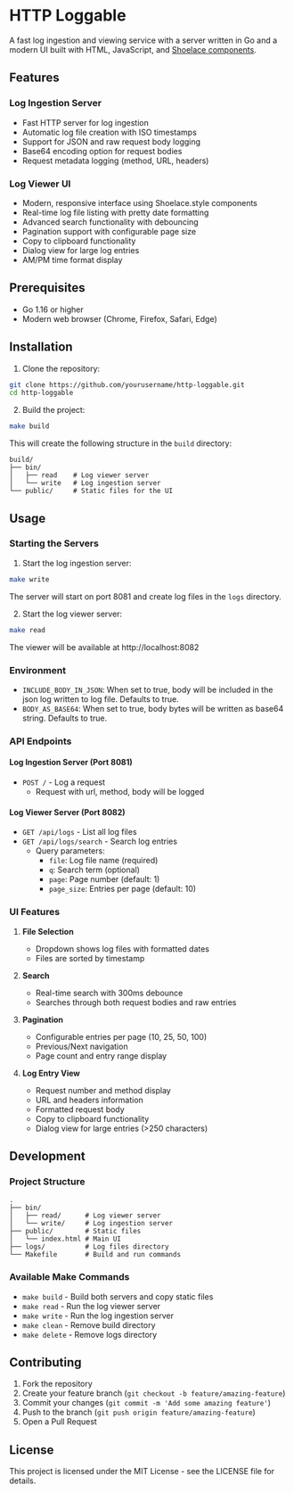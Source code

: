# HTTP Loggable

A fast log ingestion and viewing service with a server written in Go and a modern UI built with HTML, JavaScript, and [Shoelace components](https://shoelace.style).

## Features

### Log Ingestion Server
- Fast HTTP server for log ingestion
- Automatic log file creation with ISO timestamps
- Support for JSON and raw request body logging
- Base64 encoding option for request bodies
- Request metadata logging (method, URL, headers)

### Log Viewer UI
- Modern, responsive interface using Shoelace.style components
- Real-time log file listing with pretty date formatting
- Advanced search functionality with debouncing
- Pagination support with configurable page size
- Copy to clipboard functionality
- Dialog view for large log entries
- AM/PM time format display

## Prerequisites

- Go 1.16 or higher
- Modern web browser (Chrome, Firefox, Safari, Edge)

## Installation

1. Clone the repository:
```bash
git clone https://github.com/yourusername/http-loggable.git
cd http-loggable
```

2. Build the project:
```bash
make build
```

This will create the following structure in the `build` directory:
```
build/
├── bin/
│   ├── read    # Log viewer server
│   └── write   # Log ingestion server
└── public/     # Static files for the UI
```

## Usage

### Starting the Servers

1. Start the log ingestion server:
```bash
make write
```
The server will start on port 8081 and create log files in the `logs` directory.

2. Start the log viewer server:
```bash
make read
```
The viewer will be available at http://localhost:8082

### Environment

- `INCLUDE_BODY_IN_JSON`: When set to true, body will be included in the json log written to log file. Defaults to true.
- `BODY_AS_BASE64`: When set to true, body bytes will be written as base64 string. Defaults to true.

### API Endpoints

#### Log Ingestion Server (Port 8081)
- `POST /` - Log a request
  - Request with url, method, body will be logged

#### Log Viewer Server (Port 8082)
- `GET /api/logs` - List all log files
- `GET /api/logs/search` - Search log entries
  - Query parameters:
    - `file`: Log file name (required)
    - `q`: Search term (optional)
    - `page`: Page number (default: 1)
    - `page_size`: Entries per page (default: 10)

### UI Features

1. **File Selection**
   - Dropdown shows log files with formatted dates
   - Files are sorted by timestamp

2. **Search**
   - Real-time search with 300ms debounce
   - Searches through both request bodies and raw entries

3. **Pagination**
   - Configurable entries per page (10, 25, 50, 100)
   - Previous/Next navigation
   - Page count and entry range display

4. **Log Entry View**
   - Request number and method display
   - URL and headers information
   - Formatted request body
   - Copy to clipboard functionality
   - Dialog view for large entries (>250 characters)

## Development

### Project Structure
```
.
├── bin/
│   ├── read/      # Log viewer server
│   └── write/     # Log ingestion server
├── public/        # Static files
│   └── index.html # Main UI
├── logs/          # Log files directory
└── Makefile       # Build and run commands
```

### Available Make Commands
- `make build` - Build both servers and copy static files
- `make read` - Run the log viewer server
- `make write` - Run the log ingestion server
- `make clean` - Remove build directory
- `make delete` - Remove logs directory

## Contributing

1. Fork the repository
2. Create your feature branch (`git checkout -b feature/amazing-feature`)
3. Commit your changes (`git commit -m 'Add some amazing feature'`)
4. Push to the branch (`git push origin feature/amazing-feature`)
5. Open a Pull Request

## License

This project is licensed under the MIT License - see the LICENSE file for details.


